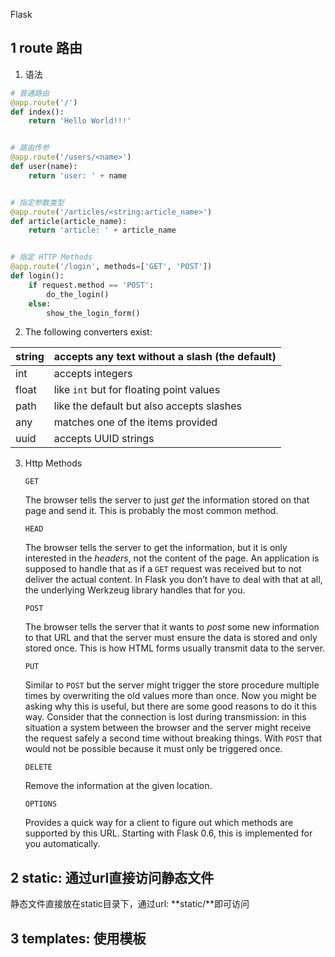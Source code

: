 Flask

## 1 route 路由

1. 语法

```python
# 普通路由
@app.route('/')
def index():
    return 'Hello World!!!'


# 路由传参
@app.route('/users/<name>')
def user(name):
    return 'user: ' + name


# 指定参数类型
@app.route('/articles/<string:article_name>')
def article(article_name):
    return 'article: ' + article_name


# 指定 HTTP Methods
@app.route('/login', methods=['GET', 'POST'])
def login():
    if request.method == 'POST':
        do_the_login()
    else:
        show_the_login_form()
```

2. The following converters exist:

| string | accepts any text without a slash (the default) |
| ------ | ---------------------------------------- |
| int    | accepts integers                         |
| float  | like `int` but for floating point values |
| path   | like the default but also accepts slashes |
| any    | matches one of the items provided        |
| uuid   | accepts UUID strings                     |

3. Http Methods

   `GET`

   The browser tells the server to just *get* the information stored on that page and send it. This is probably the most common method.

   `HEAD`

   The browser tells the server to get the information, but it is only interested in the *headers*, not the content of the page. An application is supposed to handle that as if a `GET` request was received but to not deliver the actual content. In Flask you don’t have to deal with that at all, the underlying Werkzeug library handles that for you.

   `POST`

   The browser tells the server that it wants to *post* some new information to that URL and that the server must ensure the data is stored and only stored once. This is how HTML forms usually transmit data to the server.

   `PUT`

   Similar to `POST` but the server might trigger the store procedure multiple times by overwriting the old values more than once. Now you might be asking why this is useful, but there are some good reasons to do it this way. Consider that the connection is lost during transmission: in this situation a system between the browser and the server might receive the request safely a second time without breaking things. With `POST` that would not be possible because it must only be triggered once.

   `DELETE`

   Remove the information at the given location.

   `OPTIONS`

   Provides a quick way for a client to figure out which methods are supported by this URL. Starting with Flask 0.6, this is implemented for you automatically.

## 2 static: 通过url直接访问静态文件

静态文件直接放在static目录下，通过url: **static/<filename>**即可访问

## 3 templates: 使用模板

